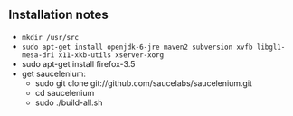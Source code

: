 ## Installation notes

 * `mkdir /usr/src`
 * `sudo apt-get install openjdk-6-jre maven2 subversion xvfb libgl1-mesa-dri x11-xkb-utils xserver-xorg`
 * sudo apt-get install firefox-3.5
 * get saucelenium:
    * sudo git clone git://github.com/saucelabs/saucelenium.git
    * cd saucelenium
    * sudo ./build-all.sh
